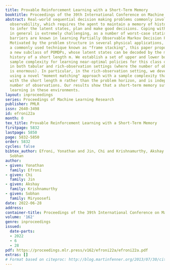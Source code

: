 ```yaml
---
title: Provable Reinforcement Learning with a Short-Term Memory
booktitle: Proceedings of the 39th International Conference on Machine Learning
abstract: Real-world sequential decision making problems commonly involve partial
  observability, which requires the agent to maintain a memory of history in order
  to infer the latent states, plan and make good decisions. Coping with partial observability
  in general is extremely challenging, as a number of worst-case statistical and computational
  barriers are known in learning Partially Observable Markov Decision Processes (POMDPs).
  Motivated by the problem structure in several physical applications, as well as
  a commonly used technique known as "frame stacking", this paper proposes to study
  a new subclass of POMDPs, whose latent states can be decoded by the most recent
  history of a short length m. We establish a set of upper and lower bounds on the
  sample complexity for learning near-optimal policies for this class of problems
  in both tabular and rich-observation settings (where the number of observations
  is enormous). In particular, in the rich-observation setting, we develop new algorithms
  using a novel "moment matching" approach with a sample complexity that scales exponentially
  with the short length m rather than the problem horizon, and is independent of the
  number of observations. Our results show that a short-term memory suffices for reinforcement
  learning in these environments.
layout: inproceedings
series: Proceedings of Machine Learning Research
publisher: PMLR
issn: 2640-3498
id: efroni22a
month: 0
tex_title: Provable Reinforcement Learning with a Short-Term Memory
firstpage: 5832
lastpage: 5850
page: 5832-5850
order: 5832
cycles: false
bibtex_author: Efroni, Yonathan and Jin, Chi and Krishnamurthy, Akshay and Miryoosefi,
  Sobhan
author:
- given: Yonathan
  family: Efroni
- given: Chi
  family: Jin
- given: Akshay
  family: Krishnamurthy
- given: Sobhan
  family: Miryoosefi
date: 2022-06-28
address:
container-title: Proceedings of the 39th International Conference on Machine Learning
volume: '162'
genre: inproceedings
issued:
  date-parts:
  - 2022
  - 6
  - 28
pdf: https://proceedings.mlr.press/v162/efroni22a/efroni22a.pdf
extras: []
# Format based on citeproc: http://blog.martinfenner.org/2013/07/30/citeproc-yaml-for-bibliographies/
---
```

